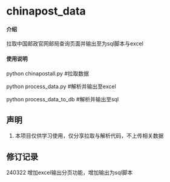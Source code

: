 # chinapost_data

#### 介绍

拉取中国邮政官网邮局查询页面并输出至为sql脚本与excel

#### 使用说明

python chinapostall.py #拉取数据

python process_data.py #解析并输出至excel

python process_data_to_db #解析并输出至sql

## 声明

1. 本项目仅供学习使用，仅分享拉取与解析代码，不上传相关数据

## 修订记录

240322 增加excel输出分页功能，增加输出为sql脚本
